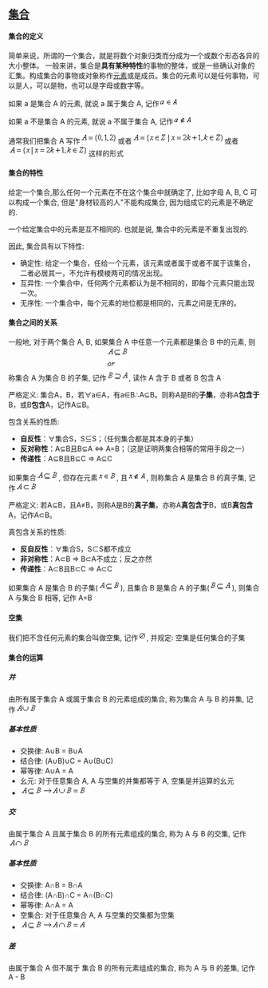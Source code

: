## [集合](https://zh.wikipedia.org/wiki/%E9%9B%86%E5%90%88_(%E6%95%B0%E5%AD%A6))

#### 集合的定义

简单来说，所谓的一个集合，就是将数个对象归类而分成为一个或数个形态各异的大小整体。 一般来讲，集合是**具有某种特性**的事物的整体，或是一些确认对象的汇集。构成集合的事物或对象称作[元素](https://zh.wikipedia.org/wiki/%E5%85%83%E7%B4%A0_(%E6%95%B8%E5%AD%B8))或是成员。集合的元素可以是任何事物，可以是人，可以是物，也可以是字母或数字等。



如果 a 是集合 A 的元素, 就说 a 属于集合 A, 记作![set0](./images/set0.gif)

如果 a 不是集合 A 的元素, 就说 a 不属于集合 A, 记作![set1](./images/set1.gif)



通常我们把集合 A 写作![set2](./images/set2.gif)或者![set3](./images/set3.gif)或者![set4](./images/set4.gif)这样的形式



#### 集合的特性

给定一个集合,那么任何一个元素在不在这个集合中就确定了, 比如字母 A, B, C 可以构成一个集合, 但是"身材较高的人"不能构成集合, 因为组成它的元素是不确定的.

一个给定集合中的元素是互不相同的. 也就是说, 集合中的元素是不重复出现的.

因此, 集合具有以下特性:

* 确定性: 给定一个集合，任给一个元素，该元素或者属于或者不属于该集合，二者必居其一，不允许有模棱两可的情况出现。
* 互异性: 一个集合中，任何两个元素都认为是不相同的，即每个元素只能出现一次。
* 无序性: 一个集合中，每个元素的地位都是相同的，元素之间是无序的。





#### 集合之间的关系

一般地, 对于两个集合 A, B, 如果集合 A 中任意一个元素都是集合 B 中的元素, 则称集合 A 为集合 B 的子集, 记作![set5](./images/set5.gif), 读作 A 含于 B 或者 B 包含 A

严格定义: 集合A，B，若∀a∈A，有a∈B∴A⊆B。则称A是B的**子集**，亦称A**包含于**B，或B**包含**A，记作A⊆B。

包含关系的性质:

* **自反性**：∀集合S，S⊆S；（任何集合都是其本身的子集）
* **反对称性**：A⊆B且B⊆A ⇔ A=B；（这是证明两集合相等的常用手段之一）
* **传递性**：A⊆B且B⊆C ⇒ A⊆C



如果集合![set6](./images/set6.gif), 但存在元素![set8](./images/set8.gif), 且![set9](./images/set9.gif), 则称集合 A 是集合 B 的真子集, 记作![set10](./images/set10.gif)

严格定义: 若A⊆B，且A≠B，则称A是B的**真子集**，亦称A**真包含于**B，或B**真包含**A，记作A⊂B。

真包含关系的性质:

* **反自反性**：∀集合S，S⊂S都不成立
* **非对称性**：A⊂B ⇒ B⊂A不成立；反之亦然
* **传递性**：A⊂B且B⊂C ⇒ A⊂C



如果集合 A 是集合 B 的子集(![set6](./images/set6.gif)), 且集合 B 是集合 A 的子集(![set7](./images/set7.gif)), 则集合 A 与集合 B 相等, 记作 A=B



#### 空集

我们把不含任何元素的集合叫做空集, 记作![set11](./images/set11.gif), 并规定: 空集是任何集合的子集



#### 集合的运算

##### 并

由所有属于集合 A 或属于集合 B 的元素组成的集合, 称为集合 A 与 B 的并集, 记作![set12](./images/set12.gif)

##### 基本性质

* 交换律: A∪B = B∪A
* 结合律: (A∪B)∪C = A∪(B∪C)
* 幂等律: A∪A = A
* 幺元: 对于任意集合 A, A 与空集的并集都等于 A, 空集是并运算的幺元
* ![set15](./images/set15.gif)



##### 交

由属于集合 A 且属于集合 B 的所有元素组成的集合, 称为 A 与 B 的交集, 记作![set13](./images/set13.gif)

##### 基本性质

* 交换律: A∩B = B∩A
* 结合律: (A∩B)∩C = A∩(B∩C)
* 幂等律: A∩A = A
* 空集合: 对于任意集合 A, A 与空集的交集都为空集
* ![set14](./images/set14.gif)



##### 差

由属于集合 A 但不属于 集合 B 的所有元素组成的集合, 称为 A 与 B 的差集, 记作 A - B



